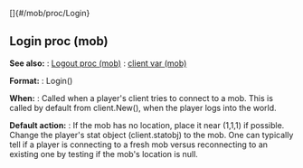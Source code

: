 []{#/mob/proc/Login}
  ## Login proc (mob)
  **See also:**
  :   [Logout proc (mob)](ref/mob/proc/Logout)
  :   [client var (mob)](ref/mob/var/client)
  <!-- -->
  **Format:**
  :   Login()
  <!-- -->
  **When:**
  :   Called when a player\'s client tries to connect to a mob. This is
      called by default from client.New(), when the player logs into the
      world.
  <!-- -->
  **Default action:**
  :   If the mob has no location, place it near (1,1,1) if possible.
      Change the player\'s stat object (client.statobj) to the mob.
  One can typically tell if a player is connecting to a fresh mob versus
  reconnecting to an existing one by testing if the mob\'s location is
  null.